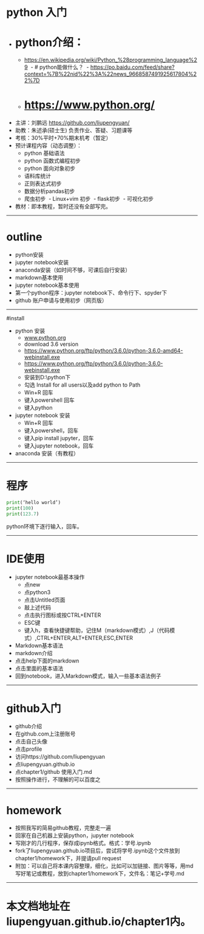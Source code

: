 # python 入门
- # python介绍：
  - https://en.wikipedia.org/wiki/Python_%28programming_language%29
  - # python能做什么？
  - https://po.baidu.com/feed/share?context=%7B%22nid%22%3A%22news_9668587491925617804%22%7D
  - # https://www.python.org/
- 主讲：刘鹏远 https://github.com/liupengyuan/
- 助教：朱述承(硕士生)  负责作业、答疑、习题课等
- 考核：30%平时+70%期末机考（暂定）
- 预计课程内容（动态调整）：
  - python 基础语法
  - python 函数式编程初步
  - python 面向对象初步
  - 语料库统计
  - 正则表达式初步
  - 数据分析pandas初步
  - 爬虫初步
  - Linux+vim 初步
  - flask初步
  - 可视化初步
- 教材：即本教程，暂时还没有全部写完。

----
# outline
- python安装
- jupyter notebook安装
- anaconda安装（如时间不够，可课后自行安装）
- markdown基本使用
- jupyter notebook基本使用
- 第一个python程序：jupyter notebook下、命令行下、spyder下
- github 账户申请与使用初步（网页版）

----
#install
- python 安装
  - www.python.org
  - download 3.6 version
  - https://www.python.org/ftp/python/3.6.0/python-3.6.0-amd64-webinstall.exe
  - https://www.python.org/ftp/python/3.6.0/python-3.6.0-webinstall.exe
  - 安装到D:\python下
  - 勾选 Install for all users以及add python to Path
  - Win+R 回车
  - 键入powershell 回车
  - 键入python
- jupyter notebook  安装
  - Win+R 回车  
  - 键入powershell，回车
  - 键入pip install jupyter，回车
  - 键入jupyter notebook，回车
- anaconda 安装（有教程）

-----

# 程序
```python
print(‘hello world’)
print(100)
print(123.7)
```
python环境下逐行输入，回车。

-----

# IDE使用
- jupyter notebook最基本操作
  - 点new
  - 点python3
  - 点击Untitled页面
  - 敲上述代码
  - 点击执行图标或按CTRL+ENTER
  - ESC键
  - 键入h，查看快捷键帮助，记住M（markdown模式）,J（代码模式）,CTRL+ENTER,ALT+ENTER,ESC,ENTER
 - Markdown基本语法
  - markdown介绍
  - 点击help下面的markdown
  - 点击里面的基本语法
  - 回到notebook，进入Markdown模式，输入一些基本语法例子
 
------

# github入门

- github介绍
- 在github.com上注册账号
- 点击自己头像
- 点击profile
- 访问https://github.com/liupengyuan
- 点liupengyuan.github.io
- 点chapter1/github 使用入门.md
- 按照操作进行，不理解的可以百度之

-----

# homework
- 按照我写的简易github教程，完整走一遍
- 回家在自己机器上安装python，jupyter notebook
- 写刚才的几行程序，保存成ipynb格式。格式：学号.ipynb
- fork了liupengyuan.github.io项目后，尝试将学号.ipynb这个文件放到chapter1/homework下，并提请pull request
- 附加：可以自己将本课内容整理，细化，比如可以加链接、图片等等，用md写好笔记或教程，放到chapter1/homework下，文件名：笔记+学号.md

-----

# 本文档地址在liupengyuan.github.io/chapter1内。
